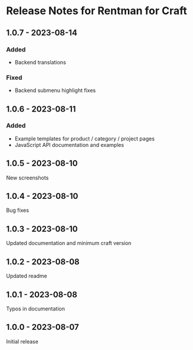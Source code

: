 # Release Notes for Rentman for Craft

## 1.0.7 - 2023-08-14
### Added
* Backend translations

### Fixed
* Backend submenu highlight fixes


## 1.0.6 - 2023-08-11
### Added
* Example templates for product / category / project pages
* JavaScript API documentation and examples

## 1.0.5 - 2023-08-10
New screenshots

## 1.0.4 - 2023-08-10
Bug fixes

## 1.0.3 - 2023-08-10
Updated documentation and minimum craft version

## 1.0.2 - 2023-08-08
Updated readme

## 1.0.1 - 2023-08-08
Typos in documentation

## 1.0.0 - 2023-08-07
Initial release
